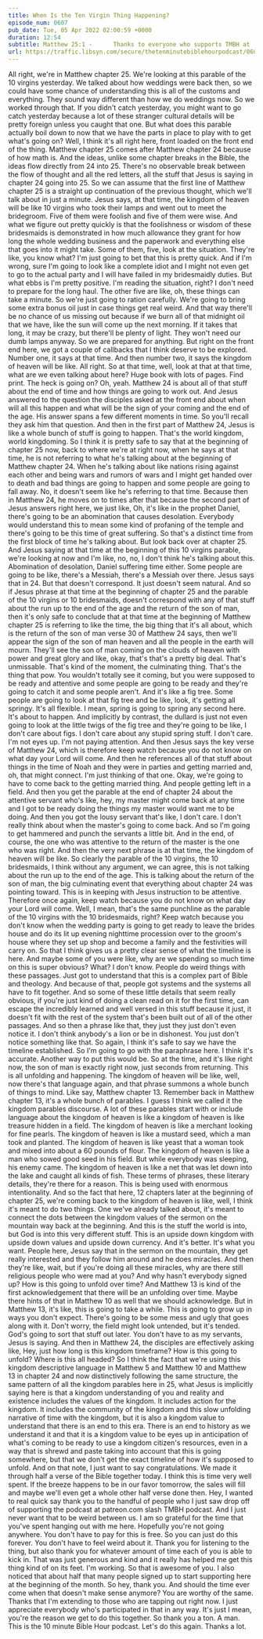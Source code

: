 ```yaml
---
title: When Is the Ten Virgin Thing Happening?
episode_num: 0607
pub_date: Tue, 05 Apr 2022 02:00:59 +0000
duration: 12:54
subtitle: Matthew 25:1 -      Thanks to everyone who supports TMBH at  You're the reason we can all do this together!  Music written and performed by .
url: https://traffic.libsyn.com/secure/thetenminutebiblehourpodcast/0607_-_When_Is_the_Ten_Virgin_Thing_Happening.mp3
---
```


 All right, we're in Matthew chapter 25. We're looking at this parable of the 10 virgins yesterday. We talked about how weddings were back then, so we could have some chance of understanding this is all of the customs and everything. They sound way different than how we do weddings now. So we worked through that. If you didn't catch yesterday, you might want to go catch yesterday because a lot of these stranger cultural details will be pretty foreign unless you caught that one. But what does this parable actually boil down to now that we have the parts in place to play with to get what's going on? Well, I think it's all right here, front loaded on the front end of the thing. Matthew chapter 25 comes after Matthew chapter 24 because of how math is. And the ideas, unlike some chapter breaks in the Bible, the ideas flow directly from 24 into 25. There's no observable break between the flow of thought and all the red letters, all the stuff that Jesus is saying in chapter 24 going into 25. So we can assume that the first line of Matthew chapter 25 is a straight up continuation of the previous thought, which we'll talk about in just a minute. Jesus says, at that time, the kingdom of heaven will be like 10 virgins who took their lamps and went out to meet the bridegroom. Five of them were foolish and five of them were wise. And what we figure out pretty quickly is that the foolishness or wisdom of these bridesmaids is demonstrated in how much allowance they grant for how long the whole wedding business and the paperwork and everything else that goes into it might take. Some of them, five, look at the situation. They're like, you know what? I'm just going to bet that this is pretty quick. And if I'm wrong, sure I'm going to look like a complete idiot and I might not even get to go to the actual party and I will have failed in my bridesmaidly duties. But what ebbs is I'm pretty positive. I'm reading the situation, right? I don't need to prepare for the long haul. The other five are like, oh, these things can take a minute. So we're just going to ration carefully. We're going to bring some extra bonus oil just in case things get real weird. And that way there'll be no chance of us missing out because if we burn all of that midnight oil that we have, like the sun will come up the next morning. If it takes that long, it may be crazy, but there'll be plenty of light. They won't need our dumb lamps anyway. So we are prepared for anything. But right on the front end here, we got a couple of callbacks that I think deserve to be explored. Number one, it says at that time. And then number two, it says the kingdom of heaven will be like. All right. So at that time, well, look at that at that time, what are we even talking about here? Huge book with lots of pages. Find print. The heck is going on? Oh, yeah. Matthew 24 is about all of that stuff about the end of time and how things are going to work out. And Jesus answered to the question the disciples asked at the front end about when will all this happen and what will be the sign of your coming and the end of the age. His answer spans a few different moments in time. So you'll recall they ask him that question. And then in the first part of Matthew 24, Jesus is like a whole bunch of stuff is going to happen. That's the world kingdom, world kingdoming. So I think it is pretty safe to say that at the beginning of chapter 25 now, back to where we're at right now, when he says at that time, he is not referring to what he's talking about at the beginning of Matthew chapter 24. When he's talking about like nations rising against each other and being wars and rumors of wars and I might get handed over to death and bad things are going to happen and some people are going to fall away. No, it doesn't seem like he's referring to that time. Because then in Matthew 24, he moves on to times after that because the second part of Jesus answers right here, we just like, Oh, it's like in the prophet Daniel, there's going to be an abomination that causes desolation. Everybody would understand this to mean some kind of profaning of the temple and there's going to be this time of great suffering. So that's a distinct time from the first block of time he's talking about. But look back over at chapter 25. And Jesus saying at that time at the beginning of this 10 virgins parable, we're looking at now and I'm like, no, no, I don't think he's talking about this. Abomination of desolation, Daniel suffering time either. Some people are going to be like, there's a Messiah, there's a Messiah over there. Jesus says that in 24. But that doesn't correspond. It just doesn't seem natural. And so if Jesus phrase at that time at the beginning of chapter 25 and the parable of the 10 virgins or 10 bridesmaids, doesn't correspond with any of that stuff about the run up to the end of the age and the return of the son of man, then it's only safe to conclude that at that time at the beginning of Matthew chapter 25 is referring to like the time, the big thing that it's all about, which is the return of the son of man verse 30 of Matthew 24 says, then we'll appear the sign of the son of man heaven and all the people in the earth will mourn. They'll see the son of man coming on the clouds of heaven with power and great glory and like, okay, that's that's a pretty big deal. That's unmissable. That's kind of the moment, the culminating thing. That's the thing that pow. You wouldn't totally see it coming, but you were supposed to be ready and attentive and some people are going to be ready and they're going to catch it and some people aren't. And it's like a fig tree. Some people are going to look at that fig tree and be like, look, it's getting all springy. It's all flexible. I mean, spring is going to spring any second here. It's about to happen. And implicitly by contrast, the dullard is just not even going to look at the little twigs of the fig tree and they're going to be like, I don't care about figs. I don't care about any stupid spring stuff. I don't care. I'm not eyes up. I'm not paying attention. And then Jesus says the key verse of Matthew 24, which is therefore keep watch because you do not know on what day your Lord will come. And then he references all of that stuff about things in the time of Noah and they were in parties and getting married and, oh, that might connect. I'm just thinking of that one. Okay, we're going to have to come back to the getting married thing. And people getting left in a field. And then you get the parable at the end of chapter 24 about the attentive servant who's like, hey, my master might come back at any time and I got to be ready doing the things my master would want me to be doing. And then you got the lousy servant that's like, I don't care. I don't really think about when the master's going to come back. And so I'm going to get hammered and punch the servants a little bit. And in the end, of course, the one who was attentive to the return of the master is the one who was right. And then the very next phrase is at that time, the kingdom of heaven will be like. So clearly the parable of the 10 virgins, the 10 bridesmaids, I think without any argument, we can agree, this is not talking about the run up to the end of the age. This is talking about the return of the son of man, the big culminating event that everything about chapter 24 was pointing toward. This is in keeping with Jesus instruction to be attentive. Therefore once again, keep watch because you do not know on what day your Lord will come. Well, I mean, that's the same punchline as the parable of the 10 virgins with the 10 bridesmaids, right? Keep watch because you don't know when the wedding party is going to get ready to leave the brides house and do its lit up evening nighttime procession over to the groom's house where they set up shop and become a family and the festivities will carry on. So that I think gives us a pretty clear sense of what the timeline is here. And maybe some of you were like, why are we spending so much time on this is super obvious? What? I don't know. People do weird things with these passages. Just got to understand that this is a complex part of Bible and theology. And because of that, people got systems and the systems all have to fit together. And so some of these little details that seem really obvious, if you're just kind of doing a clean read on it for the first time, can escape the incredibly learned and well versed in this stuff because it just, it doesn't fit with the rest of the system that's been built out of all of the other passages. And so then a phrase like that, they just they just don't even notice it. I don't think anybody's a lion or be in dishonest. You just don't notice something like that. So again, I think it's safe to say we have the timeline established. So I'm going to go with the paraphrase here. I think it's accurate. Another way to put this would be. So at the time, and it's like right now, the son of man is exactly right now, just seconds from returning. This is all unfolding and happening. The kingdom of heaven will be like, well, now there's that language again, and that phrase summons a whole bunch of things to mind. Like say, Matthew chapter 13. Remember back in Matthew chapter 13, it's a whole bunch of parables. I guess I think we called it the kingdom parables discourse. A lot of these parables start with or include language about the kingdom of heaven is like a kingdom of heaven is like treasure hidden in a field. The kingdom of heaven is like a merchant looking for fine pearls. The kingdom of heaven is like a mustard seed, which a man took and planted. The kingdom of heaven is like yeast that a woman took and mixed into about a 60 pounds of flour. The kingdom of heaven is like a man who sowed good seed in his field. But while everybody was sleeping, his enemy came. The kingdom of heaven is like a net that was let down into the lake and caught all kinds of fish. These terms of phrases, these literary details, they're there for a reason. This is being used with enormous intentionality. And so the fact that here, 12 chapters later at the beginning of chapter 25, we're coming back to the kingdom of heaven is like, well, I think it's meant to do two things. One we've already talked about, it's meant to connect the dots between the kingdom values of the sermon on the mountain way back at the beginning. And this is the stuff the world is into, but God is into this very different stuff. This is an upside down kingdom with upside down values and upside down currency. And it's better. It's what you want. People here, Jesus say that in the sermon on the mountain, they get really interested and they follow him around and he does miracles. And then they're like, wait, but if you're doing all these miracles, why are there still religious people who were mad at you? And why hasn't everybody signed up? How is this going to unfold over time? And Matthew 13 is kind of the first acknowledgement that there will be an unfolding over time. Maybe there hints of that in Matthew 10 as well that we should acknowledge. But in Matthew 13, it's like, this is going to take a while. This is going to grow up in ways you don't expect. There's going to be some mess and ugly that goes along with it. Don't worry, the field might look untended, but it's tended. God's going to sort that stuff out later. You don't have to as my servants, Jesus is saying. And then in Matthew 24, the disciples are effectively asking like, Hey, just how long is this kingdom timeframe? How is this going to unfold? Where is this all headed? So I think the fact that we're using this kingdom descriptive language in Matthew 5 and Matthew 10 and Matthew 13 in chapter 24 and now distinctively following the same structure, the same pattern of all the kingdom parables here in 25, what Jesus is implicitly saying here is that a kingdom understanding of you and reality and existence includes the values of the kingdom. It includes action for the kingdom. It includes the community of the kingdom and this slow unfolding narrative of time with the kingdom, but it is also a kingdom value to understand that there is an end to this era. There is an end to history as we understand it and that it is a kingdom value to be eyes up in anticipation of what's coming to be ready to use a kingdom citizen's resources, even in a way that is shrewd and paste taking into account that this is going somewhere, but that we don't get the exact timeline of how it's supposed to unfold. And on that note, I just want to say congratulations. We made it through half a verse of the Bible together today. I think this is time very well spent. If the breeze happens to be in our favor tomorrow, the sales will fill and maybe we'll even get a whole other half verse done then. Hey, I wanted to real quick say thank you to the handful of people who I just saw drop off of supporting the podcast at patreon.com slash TMBH podcast. And I just never want that to be weird between us. I am so grateful for the time that you've spent hanging out with me here. Hopefully you're not going anywhere. You don't have to pay for this is free. So you can just do this forever. You don't have to feel weird about it. Thank you for listening to the thing, but also thank you for whatever amount of time each of you is able to kick in. That was just generous and kind and it really has helped me get this thing kind of on its feet. I'm working. So that is awesome of you. I also noticed that about half that many people signed up to start supporting here at the beginning of the month. So hey, thank you. And should the time ever come when that doesn't make sense anymore? You are worthy of the same. Thanks that I'm extending to those who are tapping out right now. I just appreciate everybody who's participated in that in any way. It's just I mean, you're the reason we get to do this together. So thank you a ton. A man. This is the 10 minute Bible Hour podcast. Let's do this again. Thanks a lot.